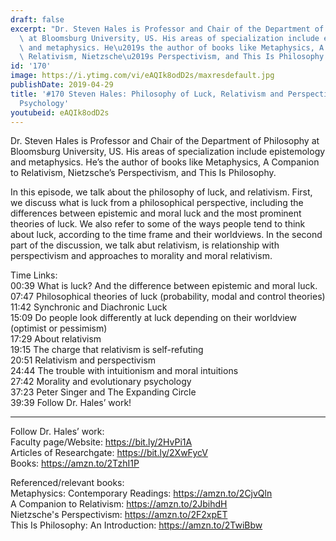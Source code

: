 ```yaml
---
draft: false
excerpt: "Dr. Steven Hales is Professor and Chair of the Department of Philosophy\
  \ at Bloomsburg University, US. His areas of specialization include epistemology\
  \ and metaphysics. He\u2019s the author of books like Metaphysics, A Companion to\
  \ Relativism, Nietzsche\u2019s Perspectivism, and This Is Philosophy."
id: '170'
image: https://i.ytimg.com/vi/eAQIk8odD2s/maxresdefault.jpg
publishDate: 2019-04-29
title: '#170 Steven Hales: Philosophy of Luck, Relativism and Perspectivism, And Evolutionary
  Psychology'
youtubeid: eAQIk8odD2s
---
```

Dr. Steven Hales is Professor and Chair of the Department of Philosophy at Bloomsburg University, US. His areas of specialization include epistemology and metaphysics. He’s the author of books like Metaphysics, A Companion to Relativism, Nietzsche’s Perspectivism, and This Is Philosophy.

In this episode, we talk about the philosophy of luck, and relativism. First, we discuss what is luck from a philosophical perspective, including the differences between epistemic and moral luck and the most prominent theories of luck. We also refer to some of the ways people tend to think about luck, according to the time frame and their worldviews. In the second part of the discussion, we talk abut relativism, is relationship with perspectivism and approaches to morality and moral relativism.

Time Links:  
00:39  What is luck? And the difference between epistemic and moral luck.  
07:47  Philosophical theories of luck (probability, modal and control theories)                
11:42  Synchronic and Diachronic Luck                             
15:09  Do people look differently at luck depending on their worldview (optimist or pessimism)                    
17:29  About relativism                       
19:15  The charge that relativism is self-refuting                   
20:51  Relativism and perspectivism  
24:44  The trouble with intuitionism and moral intuitions    
27:42  Morality and evolutionary psychology    
37:23  Peter Singer and The Expanding Circle          
39:39  Follow Dr. Hales’ work!

---

Follow Dr. Hales’ work:  
Faculty page/Website: https://bit.ly/2HvPi1A  
Articles of Researchgate: https://bit.ly/2XwFycV  
Books: https://amzn.to/2TzhI1P

Referenced/relevant books:  
Metaphysics: Contemporary Readings: https://amzn.to/2CjvQln  
A Companion to Relativism: https://amzn.to/2JbihdH  
Nietzsche's Perspectivism: https://amzn.to/2F2xpET  
This Is Philosophy: An Introduction: https://amzn.to/2TwiBbw
